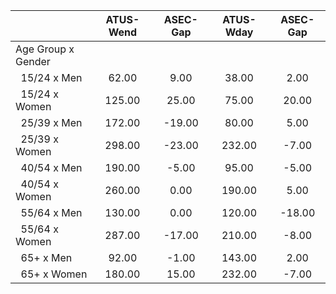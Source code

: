 
|                      |    ATUS-Wend |     ASEC-Gap |    ATUS-Wday |     ASEC-Gap |
| -------------------- | :----------: | :----------: | :----------: | :----------: |
| Age Group x Gender   |              |              |              |              |
| &nbsp;&nbsp;15/24 x Men |        62.00 |         9.00 |        38.00 |         2.00 |
| &nbsp;&nbsp;15/24 x Women |       125.00 |        25.00 |        75.00 |        20.00 |
| &nbsp;&nbsp;25/39 x Men |       172.00 |       -19.00 |        80.00 |         5.00 |
| &nbsp;&nbsp;25/39 x Women |       298.00 |       -23.00 |       232.00 |        -7.00 |
| &nbsp;&nbsp;40/54 x Men |       190.00 |        -5.00 |        95.00 |        -5.00 |
| &nbsp;&nbsp;40/54 x Women |       260.00 |         0.00 |       190.00 |         5.00 |
| &nbsp;&nbsp;55/64 x Men |       130.00 |         0.00 |       120.00 |       -18.00 |
| &nbsp;&nbsp;55/64 x Women |       287.00 |       -17.00 |       210.00 |        -8.00 |
| &nbsp;&nbsp;65+ x Men |        92.00 |        -1.00 |       143.00 |         2.00 |
| &nbsp;&nbsp;65+ x Women |       180.00 |        15.00 |       232.00 |        -7.00 |


